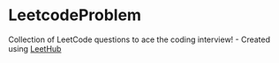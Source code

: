 # LeetcodeProblem
Collection of LeetCode questions to ace the coding interview! - Created using [LeetHub](https://github.com/QasimWani/LeetHub)
